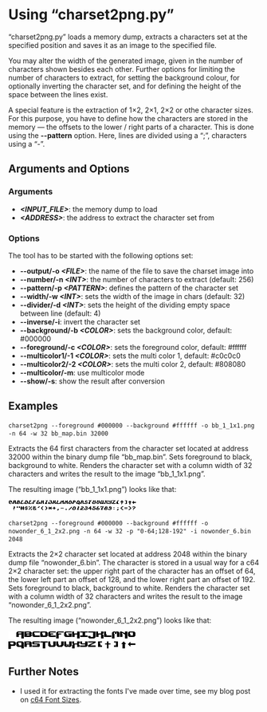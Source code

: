 # Using “charset2png.py”

“charset2png.py” loads a memory dump, extracts a characters set at the specified position and saves it as an image to the specified file.

You may alter the width of the generated image, given in the number of characters shown besides each other. Further options for limiting the number of characters to extract, for setting the background colour, for optionally inverting the character set, and for defining the height of the space between the lines exist.

A special feature is the extraction of 1×2, 2×1, 2×2 or othe character sizes. For this purpose, you have to define how the characters are stored in the memory &mdash; the offsets to the lower / right parts of a character. This is done using the __--pattern__ option. Here, lines are divided using a “;”, characters using a “-”.


## Arguments and Options

### Arguments

* ***&lt;INPUT_FILE&gt;***: the memory dump to load
* ***&lt;ADDRESS&gt;***: the address to extract the character set from

### Options

The tool has to be started with the following options set:

* __--output/-o _&lt;FILE&gt;___: the name of the file to save the charset image into
* __--number/-n _&lt;INT&gt;___: the number of characters to extract (default: 256)
* __--pattern/-p _&lt;PATTERN&gt;___: defines the pattern of the character set
* __--width/-w _&lt;INT&gt;___: sets the width of the image in chars (default: 32)
* __--divider/-d _&lt;INT&gt;___: sets the height of the dividing empty space between line (default: 4)
* __--inverse/-i__: invert the character set
* __--background/-b _&lt;COLOR&gt;___: sets the background color, default: #000000
* __--foreground/-c _&lt;COLOR&gt;___: sets the foreground color, default: #ffffff
* __--multicolor1/-1 _&lt;COLOR&gt;___: sets the multi color 1, default: #c0c0c0
* __--multicolor2/-2 _&lt;COLOR&gt;___: sets the multi color 2, default: #808080
* __--multicolor/-m__: use multicolor mode
* __--show/-s__: show the result after conversion


## Examples

```console
charset2png --foreground #000000 --background #ffffff -o bb_1_1x1.png -n 64 -w 32 bb_map.bin 32000
```

Extracts the 64 first characters from the character set located at address 32000 within the binary dump file “bb_map.bin”. Sets foreground to black, background to white. Renders the character set with a column width of 32 characters and writes the result to the image “bb_1_1x1.png”.

The resulting image (“bb_1_1x1.png”) looks like that:

![BrainBreak 1×1 charset](bb_1_1x1.png#full "BrainBreak 1×1 charset")

```console
charset2png --foreground #000000 --background #ffffff -o nowonder_6_1_2x2.png -n 64 -w 32 -p "0-64;128-192" -i nowonder_6.bin 2048
```

Extracts the 2×2 character set located at address 2048 within the binary dump file “nowonder_6.bin”. The character is stored in a usual way for a c64 2×2 character set: the upper right part of the character has an offset of 64, the lower left part an offset of 128, and the lower right part an offset of 192. Sets foreground to black, background to white. Renders the character set with a column width of 32 characters and writes the result to the image “nowonder_6_1_2x2.png”.

The resulting image (“nowonder_6_1_2x2.png”) looks like that:

![No Wonder 2×2 charset](nowonder_6_1_2x2.png "No Wonder 2×2 charset")


## Further Notes

* I used it for extracting the fonts I&apos;ve made over time, see my blog post on [c64 Font Sizes](https://www.krajzewicz.de/blog/c64-font-sizes.php).

